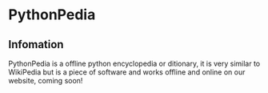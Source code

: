 # PythonPedia
## Infomation
PythonPedia is a offline python encyclopedia or ditionary, it is very similar to WikiPedia but is a piece of software and works offline and online on our website, coming soon!

